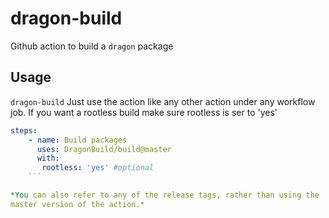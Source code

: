 # dragon-build

Github action to build a `dragon` package

## Usage

`dragon-build` Just use
the action like any other action under any workflow job. If you want a rootless build make sure rootless is ser to 'yes'

```yaml
steps:
    - name: Build packages
      uses: DragonBuild/build@master
      with:
       rootless: 'yes' #optional
    ```

*You can also refer to any of the release tags, rather than using the
master version of the action.*
